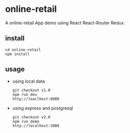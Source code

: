 # online-retail

A online-retail App demo using React React-Router Redux.

## install
```
cd online-retail
npm install
```

## usage
* using local data
  ```
  git checkout v1.0
  npm run dev
  http://loaclhost:8080

  ```
* using express and postgresql
  ```
  git checkout v2.0
  npm run demo
  http://localhost:3000
  ```
